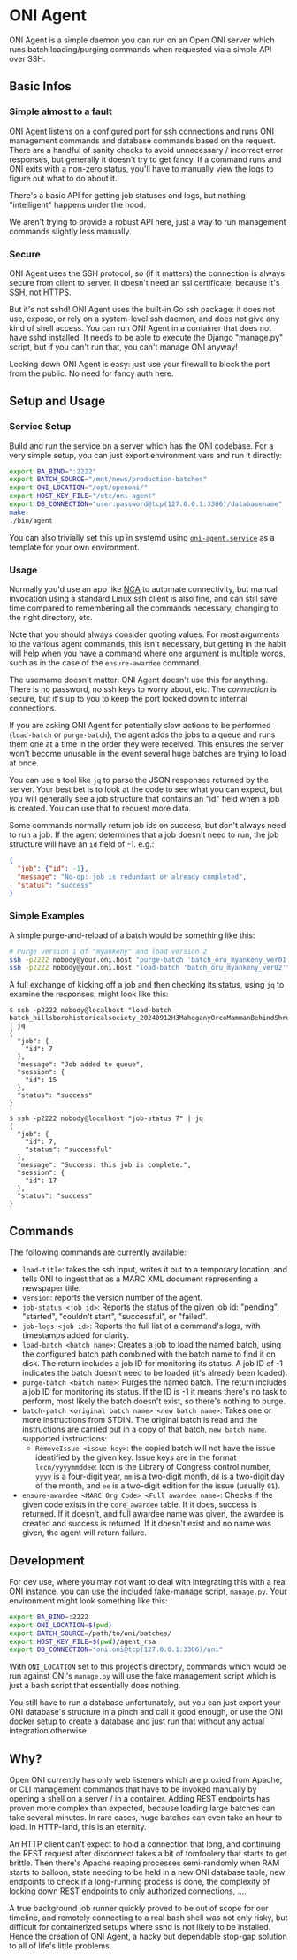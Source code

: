 # ONI Agent

ONI Agent is a simple daemon you can run on an Open ONI server which runs batch
loading/purging commands when requested via a simple API over SSH.

## Basic Infos

### Simple almost to a fault

ONI Agent listens on a configured port for ssh connections and runs ONI
management commands and database commands based on the request. There are a
handful of sanity checks to avoid unnecessary / incorrect error responses, but
generally it doesn't try to get fancy. If a command runs and ONI exits with a
non-zero status, you'll have to manually view the logs to figure out what to do
about it.

There's a basic API for getting job statuses and logs, but nothing
"intelligent" happens under the hood.

We aren't trying to provide a robust API here, just a way to run management
commands slightly less manually.

### Secure

ONI Agent uses the SSH protocol, so (if it matters) the connection is always
secure from client to server. It doesn't need an ssl certificate, because it's
SSH, not HTTPS.

But it's not sshd! ONI Agent uses the built-in Go ssh package: it does not use,
expose, or rely on a system-level ssh daemon, and does not give any kind of
shell access. You can run ONI Agent in a container that does not have sshd
installed. It needs to be able to execute the Django "manage.py" script, but
if you can't run that, you can't manage ONI anyway!

Locking down ONI Agent is easy: just use your firewall to block the port from
the public. No need for fancy auth here.

## Setup and Usage

### Service Setup

Build and run the service on a server which has the ONI codebase. For a very
simple setup, you can just export environment vars and run it directly:

```bash
export BA_BIND=":2222"
export BATCH_SOURCE="/mnt/news/production-batches"
export ONI_LOCATION="/opt/openoni/"
export HOST_KEY_FILE="/etc/oni-agent"
export DB_CONNECTION="user:password@tcp(127.0.0.1:3306)/databasename"
make
./bin/agent
```

You can also trivially set this up in systemd using
[`oni-agent.service`](oni-agent.service) as a template for your own
environment.

### Usage

Normally you'd use an app like [NCA][nca] to automate connectivity, but manual
invocation using a standard Linux ssh client is also fine, and can still save
time compared to remembering all the commands necessary, changing to the right
directory, etc.

Note that you should always consider quoting values. For most arguments to the
various agent commands, this isn't necessary, but getting in the habit will
help when you have a command where one argument is multiple words, such as in
the case of the `ensure-awardee` command.

The username doesn't matter: ONI Agent doesn't use this for anything. There is
no password, no ssh keys to worry about, etc. The *connection* is secure, but
it's up to you to keep the port locked down to internal connections.

If you are asking ONI Agent for potentially slow actions to be performed
(`load-batch` or `purge-batch`), the agent adds the jobs to a queue and runs
them one at a time in the order they were received. This ensures the server
won't become unusable in the event several huge batches are trying to load at
once.

You can use a tool like `jq` to parse the JSON responses returned by the
server. Your best bet is to look at the code to see what you can expect, but
you will generally see a job structure that contains an "id" field when a job
is created. You can use that to request more data.

Some commands normally return job ids on success, but don't always need to run
a job. If the agent determines that a job doesn't need to run, the job
structure will have an `id` field of -1. e.g.:

```json
{
  "job": {"id": -1},
  "message": "No-op: job is redundant or already completed",
  "status": "success"
}
```

[nca]: <https://github.com/uoregon-libraries/newspaper-curation-app>

### Simple Examples

A simple purge-and-reload of a batch would be something like this:

```bash
# Purge version 1 of "myankeny" and load version 2
ssh -p2222 nobody@your.oni.host "purge-batch 'batch_oru_myankeny_ver01'"
ssh -p2222 nobody@your.oni.host "load-batch 'batch_oru_myankeny_ver02'"
```

A full exchange of kicking off a job and then checking its status, using `jq`
to examine the responses, might look like this:

```
$ ssh -p2222 nobody@localhost "load-batch batch_hillsborohistoricalsociety_20240912H3MahoganyOrcoMammanBehindShrubs_ver01" | jq
{
  "job": {
    "id": 7
  },
  "message": "Job added to queue",
  "session": {
    "id": 15
  },
  "status": "success"
}

$ ssh -p2222 nobody@localhost "job-status 7" | jq
{
  "job": {
    "id": 7,
    "status": "successful"
  },
  "message": "Success: this job is complete.",
  "session": {
    "id": 17
  },
  "status": "success"
}
```

## Commands

The following commands are currently available:

- `load-title`: takes the ssh input, writes it out to a temporary location, and
  tells ONI to ingest that as a MARC XML document representing a newspaper
  title.
- `version`: reports the version number of the agent.
- `job-status <job id>`: Reports the status of the given job id: "pending",
  "started", "couldn't start", "successful", or "failed".
- `job-logs <job id>`: Reports the full list of a command's logs, with
  timestamps added for clarity.
- `load-batch <batch name>`: Creates a job to load the named batch, using the
  configured batch path combined with the batch name to find it on disk. The
  return includes a job ID for monitoring its status. A job ID of -1 indicates
  the batch doesn't need to be loaded (it's already been loaded).
- `purge-batch <batch name>`: Purges the named batch. The return includes a job
  ID for monitoring its status. If the ID is -1 it means there's no task to
  perform, most likely the batch doesn't exist, so there's nothing to purge.
- `batch-patch <original batch name> <new batch name>`: Takes one or more
  instructions from STDIN. The original batch is read and the instructions are
  carried out in a copy of that batch, `new batch name`. supported
  instructions:
  - `RemoveIssue <issue key>`: the copied batch will not have the issue
    identified by the given key. Issue keys are in the format
    `lccn/yyyymmddee`: lccn is the Library of Congress control number, `yyyy`
    is a four-digit year, `mm` is a two-digit month, `dd` is a two-digit day of
    the month, and `ee` is a two-digit edition for the issue (usually `01`).
- `ensure-awardee <MARC Org Code> <Full awardee name>`: Checks if the given
  code exists in the `core_awardee` table. If it does, success is returned. If
  it doesn't, and full awardee name was given, the awardee is created and
  success is returned. If it doesn't exist and no name was given, the agent
  will return failure.

## Development

For dev use, where you may not want to deal with integrating this with a real
ONI instance, you can use the included fake-manage script, `manage.py`. Your
environment might look something like this:

```bash
export BA_BIND=:2222
export ONI_LOCATION=$(pwd)
export BATCH_SOURCE=/path/to/oni/batches/
export HOST_KEY_FILE=$(pwd)/agent_rsa
export DB_CONNECTION="oni:oni@tcp(127.0.0.1:3306)/oni"
```

With `ONI_LOCATION` set to this project's directory, commands which would be
run against ONI's `manage.py` will use the fake management script which is just
a bash script that essentially does nothing.

You still have to run a database unfortunately, but you can just export your
ONI database's structure in a pinch and call it good enough, or use the ONI
docker setup to create a database and just run that without any actual
integration otherwise.

## Why?

Open ONI currently has only web listeners which are proxied from Apache, or CLI
management commands that have to be invoked manually by opening a shell on a
server / in a container. Adding REST endpoints has proven more complex than
expected, because loading large batches can take several minutes. In rare cases,
huge batches can even take an hour to load. In HTTP-land, this is an eternity.

An HTTP client can't expect to hold a connection that long, and continuing the
REST request after disconnect takes a bit of tomfoolery that starts to get
brittle. Then there's Apache reaping processes semi-randomly when RAM starts to
balloon, state needing to be held in a new ONI database table, new endpoints to
check if a long-running process is done, the complexity of locking down REST
endpoints to only authorized connections, ....

A true background job runner quickly proved to be out of scope for our
timeline, and remotely connecting to a real bash shell was not only risky, but
difficult for containerized setups where sshd is not likely to be installed.
Hence the creation of ONI Agent, a hacky but dependable stop-gap solution to
all of life's little problems.
